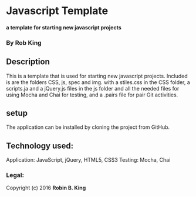 # Javascript Template

#### a template for starting new javascript projects

### By Rob King

## Description
This is a template that is used for starting new javascript projects. Included is are the folders CSS, js, spec and img. with a stiles.css in the CSS folder, a scripts.ja and a jQuery.js files in the js folder and all the needed files for using Mocha and Chai for testing, and a .pairs file for pair Git activities.

## setup
The application can be installed by cloning the project from GitHub.

## Technology used:
Application: JavaScript, jQuery, HTML5, CSS3
Testing: Mocha, Chai

### Legal:
Copyright (c) 2016 **Robin B. King**
